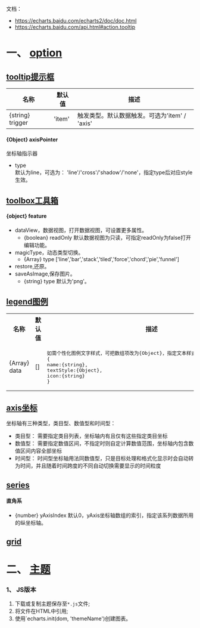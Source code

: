 文档：  
* https://echarts.baidu.com/echarts2/doc/doc.html
* https://echarts.baidu.com/api.html#action.tooltip

# 一、 [option](https://echarts.baidu.com/echarts2/doc/doc.html#Option)
## [tooltip提示框](https://echarts.baidu.com/echarts2/doc/doc.html#Tooltip)

| 名称 | 默认值 | 描述 |
| --- | --- | --- |
| {string} trigger | 'item' | 触发类型。默认数据触发。可选为'item' / 'axis' |

#### {Object} axisPointer
坐标轴指示器  
* type  
  默认为line，可选为： 'line'/'cross'/'shadow'/'none'，指定type后对应style生效。  
  
## [toolbox工具箱](https://echarts.baidu.com/echarts2/doc/doc.html#Toolbox)  
#### {object} feature
* dataView，数据视图，打开数据视图，可设置更多属性。
  * {boolean} readOnly 默认数据视图为只读，可指定readOnly为false打开编辑功能。
* magicType，动态类型切换。
  * {Array} type \['line','bar','stack','tiled','force','chord','pie','funnel']
* restore,还原。
* saveAsImage,保存图片。
  * {string} type 默认为'png'。
  
## [legend图例](https://echarts.baidu.com/echarts2/doc/doc.html#Legend)

<table>
  <tr>
    <th> 名称 </th>
    <th> 默认值 </th>
    <th> 描述 </th>
  </tr>
  <tr>
    <td> {Array} data </td>
    <td> [] </td>
    <td><pre>
如需个性化图例文字样式，可把数组项改为{Object}，指定文本样式和个性化图例icon，格式为
{
name:{string},
textStyle:{Object},
icon:{string}
}</pre></td>
  </tr>
</table>

## [axis坐标](https://echarts.baidu.com/echarts2/doc/doc.html#Yaxis)
坐标轴有三种类型，类目型、数值型和时间型：  
* 类目型： 需要指定类目列表，坐标轴内有且仅有这些指定类目坐标
* 数值型： 需要指定数值区间，不指定时则自定计算数值范围，坐标轴内包含数值区间内容全部坐标
* 时间型： 时间型坐标轴用法同数值型，只是目标处理和格式化显示时会自动转为时间，并且随着时间跨度的不同自动切换需要显示的时间粒度

## [series](https://echarts.baidu.com/echarts2/doc/doc.html#Series)
#### 直角系
* {number} yAxisIndex 默认0，yAxis坐标轴数组的索引，指定该系列数据所用的纵坐标轴。

## [grid](https://echarts.baidu.com/echarts2/doc/doc.html#Grid)

# 二、 [主题](https://echarts.baidu.com/theme-builder/)
### 1、 JS版本

1. 下载或复制主题保存至`*.js`文件;
2. 将文件在HTML中引用;
3. 使用`echarts.init(dom, 'themeName')创建图表。

